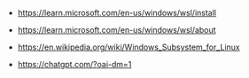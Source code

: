 - https://learn.microsoft.com/en-us/windows/wsl/install

- https://learn.microsoft.com/en-us/windows/wsl/about

- https://en.wikipedia.org/wiki/Windows_Subsystem_for_Linux

- https://chatgpt.com/?oai-dm=1
